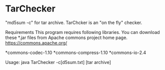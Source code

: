 # TarChecker
"md5sum -c" for tar archive. TarChcker is an "on the fly" checker.

Requirements
 This program requires following libraries. You can download these *.jar files from Apache commons project home page.
 https://commons.apache.org/

 *commons-codec-1.10
 *commons-compress-1.10
 *commons-io-2.4

 Usage:
     java TarChecker -c[d5sum.txt] [tar archive]

